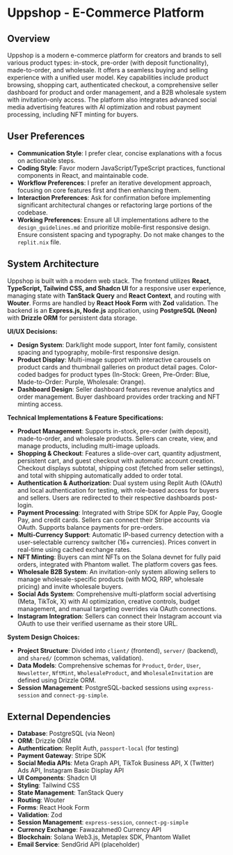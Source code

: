 # Uppshop - E-Commerce Platform

## Overview
Uppshop is a modern e-commerce platform for creators and brands to sell various product types: in-stock, pre-order (with deposit functionality), made-to-order, and wholesale. It offers a seamless buying and selling experience with a unified user model. Key capabilities include product browsing, shopping cart, authenticated checkout, a comprehensive seller dashboard for product and order management, and a B2B wholesale system with invitation-only access. The platform also integrates advanced social media advertising features with AI optimization and robust payment processing, including NFT minting for buyers.

## User Preferences
- **Communication Style**: I prefer clear, concise explanations with a focus on actionable steps.
- **Coding Style**: Favor modern JavaScript/TypeScript practices, functional components in React, and maintainable code.
- **Workflow Preferences**: I prefer an iterative development approach, focusing on core features first and then enhancing them.
- **Interaction Preferences**: Ask for confirmation before implementing significant architectural changes or refactoring large portions of the codebase.
- **Working Preferences**: Ensure all UI implementations adhere to the `design_guidelines.md` and prioritize mobile-first responsive design. Ensure consistent spacing and typography. Do not make changes to the `replit.nix` file.

## System Architecture
Uppshop is built with a modern web stack. The frontend utilizes **React, TypeScript, Tailwind CSS, and Shadcn UI** for a responsive user experience, managing state with **TanStack Query** and **React Context**, and routing with **Wouter**. Forms are handled by **React Hook Form** with **Zod** validation. The backend is an **Express.js, Node.js** application, using **PostgreSQL (Neon)** with **Drizzle ORM** for persistent data storage.

**UI/UX Decisions:**
- **Design System**: Dark/light mode support, Inter font family, consistent spacing and typography, mobile-first responsive design.
- **Product Display**: Multi-image support with interactive carousels on product cards and thumbnail galleries on product detail pages. Color-coded badges for product types (In-Stock: Green, Pre-Order: Blue, Made-to-Order: Purple, Wholesale: Orange).
- **Dashboard Design**: Seller dashboard features revenue analytics and order management. Buyer dashboard provides order tracking and NFT minting access.

**Technical Implementations & Feature Specifications:**
- **Product Management**: Supports in-stock, pre-order (with deposit), made-to-order, and wholesale products. Sellers can create, view, and manage products, including multi-image uploads.
- **Shopping & Checkout**: Features a slide-over cart, quantity adjustment, persistent cart, and guest checkout with automatic account creation. Checkout displays subtotal, shipping cost (fetched from seller settings), and total with shipping automatically added to order total.
- **Authentication & Authorization**: Dual system using Replit Auth (OAuth) and local authentication for testing, with role-based access for buyers and sellers. Users are redirected to their respective dashboards post-login.
- **Payment Processing**: Integrated with Stripe SDK for Apple Pay, Google Pay, and credit cards. Sellers can connect their Stripe accounts via OAuth. Supports balance payments for pre-orders.
- **Multi-Currency Support**: Automatic IP-based currency detection with a user-selectable currency switcher (16+ currencies). Prices convert in real-time using cached exchange rates.
- **NFT Minting**: Buyers can mint NFTs on the Solana devnet for fully paid orders, integrated with Phantom wallet. The platform covers gas fees.
- **Wholesale B2B System**: An invitation-only system allowing sellers to manage wholesale-specific products (with MOQ, RRP, wholesale pricing) and invite wholesale buyers.
- **Social Ads System**: Comprehensive multi-platform social advertising (Meta, TikTok, X) with AI optimization, creative controls, budget management, and manual targeting overrides via OAuth connections.
- **Instagram Integration**: Sellers can connect their Instagram account via OAuth to use their verified username as their store URL.

**System Design Choices:**
- **Project Structure**: Divided into `client/` (frontend), `server/` (backend), and `shared/` (common schemas, validation).
- **Data Models**: Comprehensive schemas for `Product`, `Order`, `User`, `Newsletter`, `NftMint`, `WholesaleProduct`, and `WholesaleInvitation` are defined using Drizzle ORM.
- **Session Management**: PostgreSQL-backed sessions using `express-session` and `connect-pg-simple`.

## External Dependencies
- **Database**: PostgreSQL (via Neon)
- **ORM**: Drizzle ORM
- **Authentication**: Replit Auth, `passport-local` (for testing)
- **Payment Gateway**: Stripe SDK
- **Social Media APIs**: Meta Graph API, TikTok Business API, X (Twitter) Ads API, Instagram Basic Display API
- **UI Components**: Shadcn UI
- **Styling**: Tailwind CSS
- **State Management**: TanStack Query
- **Routing**: Wouter
- **Forms**: React Hook Form
- **Validation**: Zod
- **Session Management**: `express-session`, `connect-pg-simple`
- **Currency Exchange**: Fawazahmed0 Currency API
- **Blockchain**: Solana Web3.js, Metaplex SDK, Phantom Wallet
- **Email Service**: SendGrid API (placeholder)